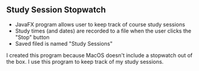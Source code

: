 ## Study Session Stopwatch

- JavaFX program allows user to keep track of course study sessions 
- Study times (and dates) are recorded to a file when the user clicks the "Stop" button
- Saved filed is named "Study Sessions"

I created this program because MacOS doesn't include a stopwatch out of the box. 
I use this program to keep track of my study sessions.
